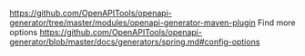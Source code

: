 

https://github.com/OpenAPITools/openapi-generator/tree/master/modules/openapi-generator-maven-plugin
Find more options https://github.com/OpenAPITools/openapi-generator/blob/master/docs/generators/spring.md#config-options